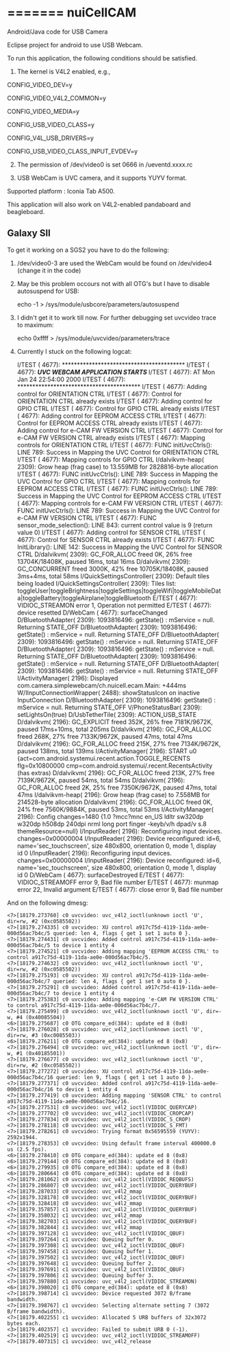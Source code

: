 =======
nuiCellCAM
==========

Android/Java code for USB Camera 

Eclipse project for android to use USB Webcam.

To run this application, the following conditions should be satisfied.

1) The kernel is V4L2 enabled, e.g.,

 CONFIG_VIDEO_DEV=y

 CONFIG_VIDEO_V4L2_COMMON=y

 CONFIG_VIDEO_MEDIA=y

 CONFIG_USB_VIDEO_CLASS=y

 CONFIG_V4L_USB_DRIVERS=y

 CONFIG_USB_VIDEO_CLASS_INPUT_EVDEV=y

2) The permission of /dev/video0 is set 0666 in /ueventd.xxxx.rc

3) USB WebCam is UVC camera, and it supports YUYV format.

Supported platform : Iconia Tab A500.

 This application will also work on V4L2-enabled pandaboard and beagleboard.

Galaxy SII
----------
To get it working on a SGS2 you have to do the following:

1) /dev/video0-3 are used the WebCam would be found on /dev/video4 (change it in the code)

2) May be this problem occours not with all OTG's but I have to disable autosuspend for USB:

	echo -1 > /sys/module/usbcore/parameters/autosuspend

3) I didn't get it to work till now. For further debugging set uvcvideo trace to maximum:

	echo 0xffff > /sys/module/uvcvideo/parameters/trace

4) Currently I stuck on the following logcat:

	I/TEST    ( 4677): *****************************************
	I/TEST    ( 4677):    ***UVC WEBCAM APPLICATION STARTS***
	I/TEST    ( 4677):        AT Mon Jan 24 22:54:00 2000
	I/TEST    ( 4677): *****************************************
	I/TEST    ( 4677): Adding control for ORIENTATION CTRL
	I/TEST    ( 4677): Control for ORIENTATION CTRL already exists
	I/TEST    ( 4677): Adding control for GPIO CTRL
	I/TEST    ( 4677): Control for GPIO CTRL already exists
	I/TEST    ( 4677): Adding control for EEPROM ACCESS CTRL
	I/TEST    ( 4677): Control for EEPROM ACCESS CTRL already exists
	I/TEST    ( 4677): Adding control for e-CAM FW VERSION CTRL
	I/TEST    ( 4677): Control for e-CAM FW VERSION CTRL already exists
	I/TEST    ( 4677): Mapping controls for ORIENTATION CTRL
	I/TEST    ( 4677):  FUNC initUvcCtrls(): LINE 789: Success in Mapping the UVC Control for ORIENTATION CTRL
	I/TEST    ( 4677): Mapping controls for GPIO CTRL
	I/dalvikvm-heap( 2309): Grow heap (frag case) to 13.559MB for 2828816-byte allocation
	I/TEST    ( 4677):  FUNC initUvcCtrls(): LINE 789: Success in Mapping the UVC Control for GPIO CTRL
	I/TEST    ( 4677): Mapping controls for EEPROM ACCESS CTRL
	I/TEST    ( 4677):  FUNC initUvcCtrls(): LINE 789: Success in Mapping the UVC Control for EEPROM ACCESS CTRL
	I/TEST    ( 4677): Mapping controls for e-CAM FW VERSION CTRL
	I/TEST    ( 4677):  FUNC initUvcCtrls(): LINE 789: Success in Mapping the UVC Control for e-CAM FW VERSION CTRL
	I/TEST    ( 4677): FUNC sensor_mode_selection(): LINE 843: current control value is 9 (return value 0)
	I/TEST    ( 4677): Adding control for SENSOR CTRL
	I/TEST    ( 4677): Control for SENSOR CTRL already exists
	I/TEST    ( 4677): FUNC InitLibrary(): LINE 142: Success in Mapping the UVC Control for SENSOR CTRL
	D/dalvikvm( 2309): GC_FOR_ALLOC freed 0K, 26% free 13704K/18408K, paused 16ms, total 16ms
	D/dalvikvm( 2309): GC_CONCURRENT freed 3000K, 42% free 10705K/18408K, paused 3ms+4ms, total 58ms
	I/QuickSettingsController( 2309): Default tiles being loaded
	I/QuickSettingsController( 2309): Tiles list: toggleUser|toggleBrightness|toggleSettings|toggleWifi|toggleMobileData|toggleBattery|toggleAirplane|toggleBluetooth
	E/TEST    ( 4677): VIDIOC_STREAMON error 1, Operation not permitted
	E/TEST    ( 4677): device resetted
	D/WebCam  ( 4677): surfaceChanged
	D/BluetoothAdapter( 2309): 1093816496: getState() :  mService = null. Returning STATE_OFF
	D/BluetoothAdapter( 2309): 1093816496: getState() :  mService = null. Returning STATE_OFF
	D/BluetoothAdapter( 2309): 1093816496: getState() :  mService = null. Returning STATE_OFF
	D/BluetoothAdapter( 2309): 1093816496: getState() :  mService = null. Returning STATE_OFF
	D/BluetoothAdapter( 2309): 1093816496: getState() :  mService = null. Returning STATE_OFF
	D/BluetoothAdapter( 2309): 1093816496: getState() :  mService = null. Returning STATE_OFF
	I/ActivityManager( 2196): Displayed com.camera.simplewebcam/ch.nuicell.ecam.Main: +444ms
	W/IInputConnectionWrapper( 2488): showStatusIcon on inactive InputConnection
	D/BluetoothAdapter( 2309): 1093816496: getState() :  mService = null. Returning STATE_OFF
	V/PhoneStatusBar( 2309): setLightsOn(true)
	D/UsbTetherTile( 2309): ACTION_USB_STATE
	D/dalvikvm( 2196): GC_EXPLICIT freed 352K, 26% free 7181K/9672K, paused 17ms+10ms, total 205ms
	D/dalvikvm( 2196): GC_FOR_ALLOC freed 268K, 27% free 7133K/9672K, paused 47ms, total 47ms
	D/dalvikvm( 2196): GC_FOR_ALLOC freed 215K, 27% free 7134K/9672K, paused 138ms, total 139ms
	I/ActivityManager( 2196): START u0 {act=com.android.systemui.recent.action.TOGGLE_RECENTS flg=0x10800000 cmp=com.android.systemui/.recent.RecentsActivity (has extras)
	D/dalvikvm( 2196): GC_FOR_ALLOC freed 213K, 27% free 7139K/9672K, paused 54ms, total 54ms
	D/dalvikvm( 2196): GC_FOR_ALLOC freed 2K, 25% free 7350K/9672K, paused 47ms, total 47ms
	I/dalvikvm-heap( 2196): Grow heap (frag case) to 7.558MB for 214528-byte allocation
	D/dalvikvm( 2196): GC_FOR_ALLOC freed 0K, 24% free 7560K/9884K, paused 53ms, total 53ms
	I/ActivityManager( 2196): Config changes=1480 {1.0 ?mcc?mnc en_US ldltr sw320dp w320dp h508dp 240dpi nrml long port finger -keyb/v/h dpad/v s.8 themeResource=null}
	I/InputReader( 2196): Reconfiguring input devices.  changes=0x00000004
	I/InputReader( 2196): Device reconfigured: id=6, name='sec_touchscreen', size 480x800, orientation 0, mode 1, display id 0
	I/InputReader( 2196): Reconfiguring input devices.  changes=0x00000004
	I/InputReader( 2196): Device reconfigured: id=6, name='sec_touchscreen', size 480x800, orientation 0, mode 1, display id 0
	D/WebCam  ( 4677): surfaceDestroyed
	E/TEST    ( 4677): VIDIOC_STREAMOFF error 9, Bad file number
	E/TEST    ( 4677): munmap error 22, Invalid argument
	E/TEST    ( 4677): close error 9, Bad file number

And on the following dmesg:

	<7>[18179.273760] c0 uvcvideo: uvc_v4l2_ioctl(unknown ioctl 'U', dir=rw, #2 (0xc0585502))
	<7>[18179.274335] c0 uvcvideo: XU control a917c75d-4119-11da-ae0e-000d56ac7b4c/5 queried: len 4, flags { get 1 set 1 auto 0 }.
	<7>[18179.274431] c0 uvcvideo: Added control a917c75d-4119-11da-ae0e-000d56ac7b4c/5 to device 1 entity 4
	<7>[18179.274521] c0 uvcvideo: Adding mapping 'EEPROM ACCESS CTRL' to control a917c75d-4119-11da-ae0e-000d56ac7b4c/5.
	<7>[18179.274632] c0 uvcvideo: uvc_v4l2_ioctl(unknown ioctl 'U', dir=rw, #2 (0xc0585502))
	<7>[18179.275193] c0 uvcvideo: XU control a917c75d-4119-11da-ae0e-000d56ac7b4c/7 queried: len 4, flags { get 1 set 0 auto 0 }.
	<7>[18179.275291] c0 uvcvideo: Added control a917c75d-4119-11da-ae0e-000d56ac7b4c/7 to device 1 entity 4
	<7>[18179.275383] c0 uvcvideo: Adding mapping 'e-CAM FW VERSION CTRL' to control a917c75d-4119-11da-ae0e-000d56ac7b4c/7.
	<7>[18179.275499] c0 uvcvideo: uvc_v4l2_ioctl(unknown ioctl 'U', dir=-w, #4 (0x40085504))
	<6>[18179.275687] c0 OTG compare_ed(384): update ed 8 (0x8)
	<7>[18179.276028] c0 uvcvideo: uvc_v4l2_ioctl(unknown ioctl 'U', dir=rw, #3 (0xc0085503))
	<6>[18179.276211] c0 OTG compare_ed(384): update ed 8 (0x8)
	<7>[18179.276494] c0 uvcvideo: uvc_v4l2_ioctl(unknown ioctl 'U', dir=-w, #1 (0x40185501))
	<7>[18179.276677] c0 uvcvideo: uvc_v4l2_ioctl(unknown ioctl 'U', dir=rw, #2 (0xc0585502))
	<7>[18179.277272] c0 uvcvideo: XU control a917c75d-4119-11da-ae0e-000d56ac7b4c/16 queried: len 9, flags { get 1 set 1 auto 0 }.
	<7>[18179.277371] c0 uvcvideo: Added control a917c75d-4119-11da-ae0e-000d56ac7b4c/16 to device 1 entity 4
	<7>[18179.277419] c0 uvcvideo: Adding mapping 'SENSOR CTRL' to control a917c75d-4119-11da-ae0e-000d56ac7b4c/16.
	<7>[18179.277531] c0 uvcvideo: uvc_v4l2_ioctl(VIDIOC_QUERYCAP)
	<7>[18179.277702] c0 uvcvideo: uvc_v4l2_ioctl(VIDIOC_CROPCAP)
	<7>[18179.277834] c0 uvcvideo: uvc_v4l2_ioctl(VIDIOC_S_CROP)
	<7>[18179.278118] c0 uvcvideo: uvc_v4l2_ioctl(VIDIOC_S_FMT)
	<7>[18179.278261] c0 uvcvideo: Trying format 0x56595559 (YUYV): 2592x1944.
	<7>[18179.278353] c0 uvcvideo: Using default frame interval 400000.0 us (2.5 fps).
	<6>[18179.278410] c0 OTG compare_ed(384): update ed 8 (0x8)
	<6>[18179.279144] c0 OTG compare_ed(384): update ed 8 (0x8)
	<6>[18179.279935] c0 OTG compare_ed(384): update ed 8 (0x8)
	<6>[18179.280664] c0 OTG compare_ed(384): update ed 8 (0x8)
	<7>[18179.281062] c0 uvcvideo: uvc_v4l2_ioctl(VIDIOC_REQBUFS)
	<7>[18179.286807] c0 uvcvideo: uvc_v4l2_ioctl(VIDIOC_QUERYBUF)
	<7>[18179.287033] c0 uvcvideo: uvc_v4l2_mmap
	<7>[18179.328178] c0 uvcvideo: uvc_v4l2_ioctl(VIDIOC_QUERYBUF)
	<7>[18179.328418] c0 uvcvideo: uvc_v4l2_mmap
	<7>[18179.357857] c1 uvcvideo: uvc_v4l2_ioctl(VIDIOC_QUERYBUF)
	<7>[18179.358032] c1 uvcvideo: uvc_v4l2_mmap
	<7>[18179.382703] c1 uvcvideo: uvc_v4l2_ioctl(VIDIOC_QUERYBUF)
	<7>[18179.382844] c1 uvcvideo: uvc_v4l2_mmap
	<7>[18179.397128] c1 uvcvideo: uvc_v4l2_ioctl(VIDIOC_QBUF)
	<7>[18179.397264] c1 uvcvideo: Queuing buffer 0.
	<7>[18179.397308] c1 uvcvideo: uvc_v4l2_ioctl(VIDIOC_QBUF)
	<7>[18179.397458] c1 uvcvideo: Queuing buffer 1.
	<7>[18179.397502] c1 uvcvideo: uvc_v4l2_ioctl(VIDIOC_QBUF)
	<7>[18179.397648] c1 uvcvideo: Queuing buffer 2.
	<7>[18179.397691] c1 uvcvideo: uvc_v4l2_ioctl(VIDIOC_QBUF)
	<7>[18179.397806] c1 uvcvideo: Queuing buffer 3.
	<7>[18179.397880] c1 uvcvideo: uvc_v4l2_ioctl(VIDIOC_STREAMON)
	<6>[18179.398020] c1 OTG compare_ed(384): update ed 8 (0x8)
	<7>[18179.398714] c1 uvcvideo: Device requested 3072 B/frame bandwidth.
	<7>[18179.398767] c1 uvcvideo: Selecting alternate setting 7 (3072 B/frame bandwidth).
	<7>[18179.402255] c1 uvcvideo: Allocated 5 URB buffers of 32x3072 bytes each.
	<3>[18179.402357] c1 uvcvideo: Failed to submit URB 0 (-1).
	<7>[18179.402519] c1 uvcvideo: uvc_v4l2_ioctl(VIDIOC_STREAMOFF)
	<7>[18179.407315] c1 uvcvideo: uvc_v4l2_release
